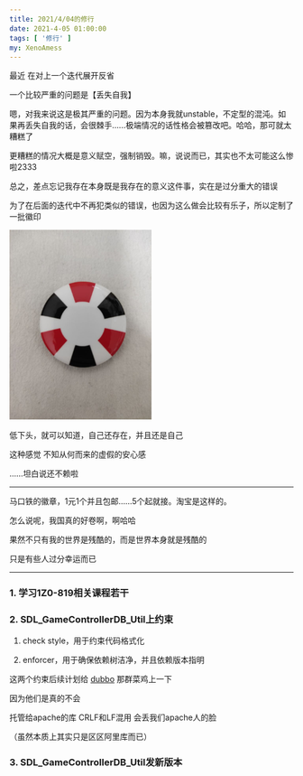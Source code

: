 ```yaml
---
title: 2021/4/04的修行
date: 2021-4-05 01:00:00
tags: [ '修行' ]
my: XenoAmess
---
```


最近 在对上一个迭代展开反省

一个比较严重的问题是【丢失自我】

嗯，对我来说这是极其严重的问题。因为本身我就unstable，不定型的混沌。如果再丢失自我的话，会很棘手……极端情况的话性格会被篡改吧。哈哈，那可就太糟糕了

更糟糕的情况大概是意义赋空，强制销毁。嘛，说说而已，其实也不太可能这么惨啦2333

总之，差点忘记我存在本身既是我存在的意义这件事，实在是过分重大的错误

为了在后面的迭代中不再犯类似的错误，也因为这么做会比较有乐子，所以定制了一批徽印

<img src="/resources/20210404修行/XenoAmess徽印.jpg" width="50%" height="50%" />

低下头，就可以知道，自己还存在，并且还是自己

这种感觉 不知从何而来的虚假的安心感

……坦白说还不赖啦

---

马口铁的徽章，1元1个并且包邮……5个起就接。淘宝是这样的。

怎么说呢，我国真的好卷啊，啊哈哈

果然不只有我的世界是残酷的，而是世界本身就是残酷的

只是有些人过分幸运而已

---

### 1. 学习1Z0-819相关课程若干

### 2. SDL_GameControllerDB_Util上约束

1. check style，用于约束代码格式化

2. enforcer，用于确保依赖树洁净，并且依赖版本指明

这两个约束后续计划给 [dubbo](https://github.com/apache/dubbo) 那群菜鸡上一下

因为他们是真的不会

托管给apache的库 CRLF和LF混用 会丢我们apache人的脸

（虽然本质上其实只是区区阿里库而已）

### 3. SDL_GameControllerDB_Util发新版本
